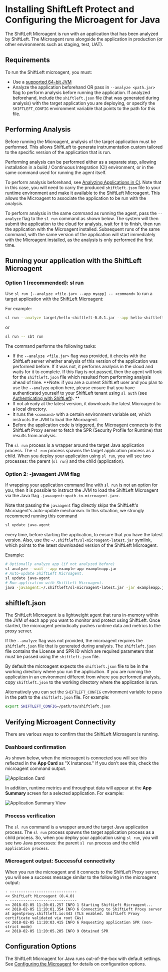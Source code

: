 # Installing ShiftLeft Protect and Configuring the Microagent for Java

The ShiftLeft Microagent is run with an application that has been analyzed by ShiftLeft. The Microagent runs alongside the application in production (or other environments such as staging, test, UAT).

## Requirements

To run the ShiftLeft microagent, you must:
- Use a [supported 64-bit JVM](../../getting-started/shiftleft-requirements.md)
- Analyze the application beforehand OR pass in `--analyze <path.jar>` flag to perform analysis before running the application. If analyzed beforehand, include the `shiftleft.json` file (that was generated during analysis) with the target application you are deploying, or specify the `SHIFTLEFT_CONFIG` environment variable that points to the path for this file.

## Performing Analysis

Before running the Microagent, analysis of the target application must be performed. This allows ShiftLeft to generate instrumentation custom tailored to the specific version of the application that is run.

Performing analysis can be performed either as a separate step, allowing installation in a build / Continuous Integration (CI) environment, or in the same command used for running the agent itself.

To perform analysis beforehand, see [Analyzing Applications in CI](../getting-started/analyzing-applications-in-ci.md). Note that in this case, you will need to carry the produced `shiftleft.json` file to your runtime environment and make it available to the ShiftLeft Microagent. This allows the Microagent to associate the application to be run with the analysis.

To perform analysis in the same command as running the agent, pass the `--analyze` flag to the `sl run` command as shown below. The system will then submit the application to the cloud for analysis, wait for it to finish, then run the application with the Microagent installed. Subsequent runs of the same command, with the same version of the application will start immediately with the Microagent installed, as the analysis is only performed the first time.

## Running your application with the ShiftLeft Microagent

### Option 1 (recommended): sl run

Use `sl run [--analyze <file.jar> --app myapp] -- <command>` to run a target application with the ShiftLeft Microagent:

For example:

```bash
sl run --analyze target/hello-shiftleft-0.0.1.jar --app hello-shiftleft -- java -jar target/hello-shiftleft-0.0.1.jar
```

or

```bash
sl run -- sbt run
```

The command performs the following tasks:

* If the `--analyze <file.jar>` flag was provided, it checks with the ShiftLeft server whether analysis of this version of the application was performed before. If it was not, it performs analysis in the cloud and waits for it to complete. If this flag is not passed, then the agent will look for the `shiftleft.json` file which resulted from performing analysis ahead of time. **Note: if you are a current ShiftLeft user and you plan to use the `--analyze` option here, please ensure that you have authenticated yourself to your ShiftLeft tenant using `sl auth` (see [Authenticating with ShiftLeft](../getting-started/authenticating-with-shiftleft.md)).
**
* If not already at the latest version, it downloads the latest Microagent to a local directory.
* It runs the `<command>` with a certain environment variable set, which instructs the JVM to load the Microagent.
* Before the application code is triggered, the Microagent connects to the ShiftLeft Proxy server to fetch the SPR (Security Profile for Runtime) that results from analysis.

The `sl run` process is a wrapper around the target Java application process. The `sl run` process spawns the target application process as a child. When you deploy your application using `sl run`, you will see two processes: the parent (`sl run`) and the child (application).

### Option 2: -javaagent JVM flag

If wrapping your application command line with `sl run` is not an option for you, then it is possible to instruct the JVM to load the ShiftLeft Microagent via the Java flag `-javaagent:<path-to-microagent-jar>`.

Note that passing the `javaagent` flag directly skips the ShiftLeft's Microagent's auto-update mechanism. In this situation, we strongly recommend running this command

```bash
sl update java-agent
```

every time, before starting the application, to ensure that you have the latest version. Also, use the `~/.shiftleft/sl-microagent-latest.jar` symlink, which points to the latest downloaded version of the ShiftLeft Microagent.

Example:

```bash
# Optionally analyze app (if not analyzed before)
sl analyze --wait --app example-app exampleapp.jar
# Auto-update ShiftLeft Microagent.
sl update java-agent
# Run application with ShiftLeft Microagent.
java -javaagent:~/.shiftleft/sl-microagent-latest.jar -jar exampleapp.jar
```

## shiftleft.json

The ShiftLeft Microagent is a lightweight agent that runs in-memory within the JVM of each app you want to monitor and protect using ShiftLeft. Once started, the microagent periodically pushes runtime data and metrics to the proxy server.

If the `--analyze` flag was not provided, the microagent requires the `shiftleft.json` file that is generated during analysis. The `shiftleft.json` file contains the License and SPR ID which are required parameters that must be passed using the `shiftleft.json` file.

By default the microagent expects the `shiftleft.json` file to be in the working directory where you run the application. If you are running the application in an environment different from where you performed analysis, copy `shiftleft.json` to the working directory where the application is run. 

Alternatively you can set the `SHIFTLEFT_CONFIG` environment variable to pass in the path to the `shiftleft.json` file. For example: 

```bash
export SHIFTLEFT_CONFIG=/path/to/shiftleft.json
```

## Verifying Microagent Connectivity

There are various ways to confirm that the ShiftLeft Microagent is running.

### Dashboard confirmation

As shown below, when the microagent is connected you will see this reflected in the **App Card** as "X Instances." If you don't see this, check the microagent command output.

![Application Card](app-card.png)

In addition, runtime metrics and throughput data will appear at the **App Summary** screen for a selected application. For example:

![Application Summary View](app-sum.png)

### Process verification

The `sl run` command is a wrapper around the target Java application process. The `sl run` process spawns the target application process as a child process. So, when you deploy your application using `sl run`, you will see two Java processes: the parent `sl run` process and the child `application process`.

### Microagent output: Successful connectivity

When you run the microagent and it connects to the ShiftLeft Proxy server, you will see a success message similar to the following in the microagent output:

```
- ------------------------------
<< ShiftLeft Microagent (0.4.0)
- ------------------------------
<< 2018-02-05 11:20:01.257 INFO 1 Starting ShiftLeft Microagent...
<< 2018-02-05 11:20:01.354 INFO 6 Connecting to ShiftLeft Proxy server at agentproxy.shiftleft.io:443 (TLS enabled. ShiftLeft Proxy certificate validated via root CAs)
<< 2018-02-05 11:20:03.415 INFO 6 Requesting application SPR (non-strict mode)
<< 2018-02-05 11:20:05.205 INFO 9 Obtained SPR
```

## Configuration Options

The ShiftLeft Microagent for Java runs out-of-the-box with default settings. See [Configuring the Microagent](configuring-the-microagent.md) for details on configuration options.
